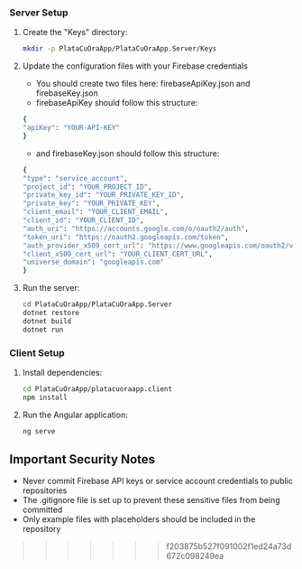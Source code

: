### Server Setup

1. Create the "Keys" directory:

   ```bash
   mkdir -p PlataCuOraApp/PlataCuOraApp.Server/Keys
   ```

2. Update the configuration files with your Firebase credentials

   - You should create two files here: firebaseApiKey.json and firebaseKey.json
   - firebaseApiKey should follow this structure:

   ```bash
   {
   "apiKey": "YOUR-API-KEY"
   }
   ```

   - and firebaseKey.json should follow this structure:

   ```bash
   {
   "type": "service_account",
   "project_id": "YOUR_PROJECT_ID",
   "private_key_id": "YOUR_PRIVATE_KEY_ID",
   "private_key": "YOUR_PRIVATE_KEY",
   "client_email": "YOUR_CLIENT_EMAIL",
   "client_id": "YOUR_CLIENT_ID",
   "auth_uri": "https://accounts.google.com/o/oauth2/auth",
   "token_uri": "https://oauth2.googleapis.com/token",
   "auth_provider_x509_cert_url": "https://www.googleapis.com/oauth2/v1/certs",
   "client_x509_cert_url": "YOUR_CLIENT_CERT_URL",
   "universe_domain": "googleapis.com"
   }

   ```

3. Run the server:
   ```bash
   cd PlataCuOraApp/PlataCuOraApp.Server
   dotnet restore
   dotnet build
   dotnet run
   ```

### Client Setup

1. Install dependencies:

   ```bash
   cd PlataCuOraApp/platacuoraapp.client
   npm install
   ```

2. Run the Angular application:
   ```bash
   ng serve
   ```

## Important Security Notes

- Never commit Firebase API keys or service account credentials to public repositories
- The .gitignore file is set up to prevent these sensitive files from being committed
- Only example files with placeholders should be included in the repository
>>>>>>> f203875b527f091002f1ed24a73d672c098249ea
